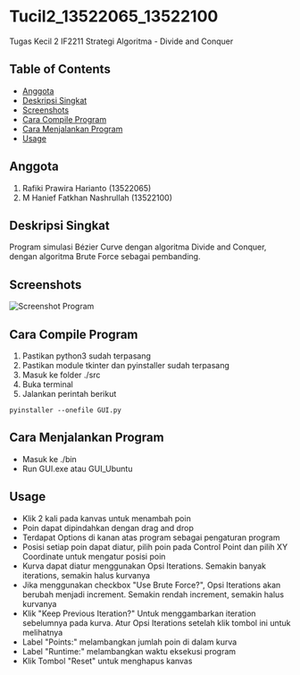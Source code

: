 # Tucil2_13522065_13522100
Tugas Kecil 2 IF2211 Strategi Algoritma -  Divide and Conquer

## Table of Contents
* [Anggota](#anggota)
* [Deskripsi Singkat](#deskripsi-singkat)
* [Screenshots](#screenshots)
* [Cara Compile Program](#cara-compile-program)
* [Cara Menjalankan Program](#cara-menjalankan-program)
* [Usage](#usage)

## Anggota 
1. Rafiki Prawira Harianto (13522065)
2. M Hanief Fatkhan Nashrullah (13522100)

## Deskripsi Singkat
Program simulasi Bézier Curve dengan algoritma Divide and Conquer, dengan algoritma Brute Force sebagai pembanding.

## Screenshots
![Screenshot Program](https://cdn.discordapp.com/attachments/669015264242958339/1219330480990589028/image.png?ex=660ae900&is=65f87400&hm=93ddc43c129044c74aa70345f8399981e130042c48611f085a4585185f873070&)

## Cara Compile Program
1. Pastikan python3 sudah terpasang
2. Pastikan module tkinter dan pyinstaller sudah terpasang
3. Masuk ke folder ./src
4. Buka terminal
5. Jalankan perintah berikut
```
pyinstaller --onefile GUI.py
```

## Cara Menjalankan Program
- Masuk ke ./bin
- Run GUI.exe atau GUI_Ubuntu

## Usage
- Klik 2 kali pada kanvas untuk menambah poin
- Poin dapat dipindahkan dengan drag and drop
- Terdapat Options di kanan atas program sebagai pengaturan program
- Posisi setiap poin dapat diatur, pilih poin pada Control Point dan pilih XY Coordinate untuk mengatur posisi poin
- Kurva dapat diatur menggunakan Opsi Iterations. Semakin banyak iterations, semakin halus kurvanya
- Jika menggunakan checkbox "Use Brute Force?", Opsi Iterations akan berubah menjadi increment. Semakin rendah increment, semakin halus kurvanya
- Klik "Keep Previous Iteration?" Untuk menggambarkan iteration sebelumnya pada kurva. Atur Opsi Iterations setelah klik tombol ini untuk melihatnya
- Label "Points:" melambangkan jumlah poin di dalam kurva
- Label "Runtime:" melambangkan waktu eksekusi program
- Klik Tombol "Reset" untuk menghapus kanvas
